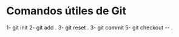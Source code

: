 # Comandos útiles de Git

1- git init
2- git add .
3- git reset .
3- git commit
5- git checkout -- .